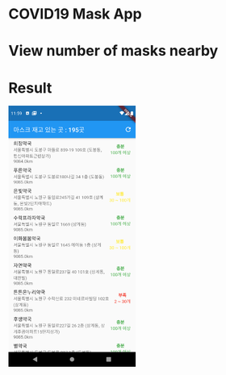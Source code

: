 # COVID19 Mask App

# View number of masks nearby

# Result
<img src="asset/result.png" width="50%">
